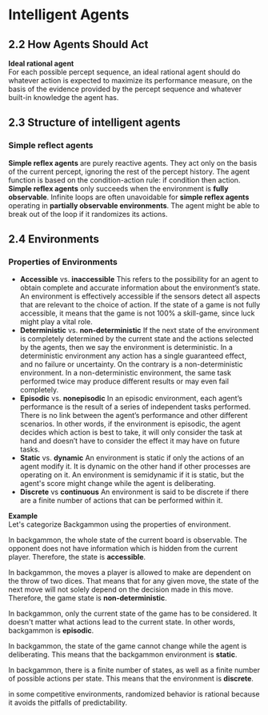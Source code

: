 # Intelligent Agents

## 2.2 How Agents Should Act

**Ideal rational agent**\
For each possible percept sequence, an ideal rational agent should do whatever action is expected to maximize its performance measure, on the basis of the evidence provided by the percept sequence and whatever built-in knowledge the agent has.

## 2.3 Structure of intelligent agents

### Simple reflect agents
**Simple reflex agents** are purely reactive agents. They act only on the basis of the current percept, ignoring the rest of the percept history. The agent function is based on the condition-action rule: if condition then action. **Simple reflex agents** only succeeds when the environment is **fully observable**. Infinite loops are often unavoidable for **simple reflex agents** operating in **partially observable environments**. The agent might be able to break out of the loop if it randomizes its actions.

## 2.4 Environments

### Properties of Environments

- **Accessible** vs. **inaccessible** This refers to the possibility for an agent to obtain complete and accurate information about the environment’s state. An environment is effectively accessible if the sensors detect all aspects that are relevant to the choice of action. If the state of a game is not fully accessible, it means that the game is not 100% a skill-game, since luck might play a vital role.
- **Deterministic** vs. **non-deterministic** If the next state of the environment is completely determined by the current state and the actions selected by the agents, then we say the environment is deterministic. In a deterministic environment any action has a single guaranteed effect, and no failure or uncertainty. On the contrary is a non-deterministic environment. In a non-deterministic environment, the same task performed twice may produce different results or may even fail completely.
- **Episodic** vs. **nonepisodic** In an episodic environment, each agent’s performance is the result of a series of independent tasks performed. There is no link between the agent’s performance and other different scenarios. In other words, if the environment is episodic, the agent decides which action is best to take, it will only consider the task at hand and doesn’t have to consider the effect it may have on future tasks. 
- **Static** vs. **dynamic** An environment is static if only the actions of an agent modify it. It is dynamic on the other hand if other processes are operating on it. An environment is semidynamic if it is static, but the agent's score might change while the agent is deliberating.
- **Discrete** vs **continuous** An environment is said to be discrete if there are a finite number of actions that can be performed within it.

**Example**\
Let's categorize Backgammon using the properties of environment.


In backgammon, the whole state of the current board is observable. The opponent does not have information which is hidden from the current player. Therefore, the state is **accessible**.

In backgammon, the moves a player is allowed to make are dependent on the throw of two dices. That means that for any given move, the state of the next move will not solely depend on the decision made in this move. Therefore, the game state is **non-deterministic**.

In backgammon, only the current state of the game has to be considered. It doesn't matter what actions lead to the current state. In other words, backgammon is **episodic**.

In backgammon, the state of the game cannot change while the agent is deliberating. This means that the backgammon environment is **static**.

In backgammon, there is a finite number of states, as well as a finite number of possible actions per state. This means that the environment is **discrete**.


in some competitive environments, randomized behavior is rational because
it avoids the pitfalls of predictability.